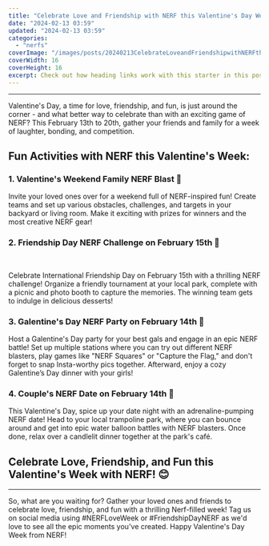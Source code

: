 ```yaml
---
title: "Celebrate Love and Friendship with NERF this Valentine's Day Week!"
date: "2024-02-13 03:59"
updated: "2024-02-13 03:59"
categories:
  - "nerfs"
coverImage: "/images/posts/20240213CelebrateLoveandFriendshipwithNERFthisValentinesDayWeek_1.jpg"
coverWidth: 16
coverHeight: 16
excerpt: Check out how heading links work with this starter in this post.
---
```


<script>
  import { base } from '$app/paths';
</script>


<hr>

Valentine's Day, a time for love, friendship, and fun, is just around the corner - and what better way to celebrate than with an exciting game of NERF? This February 13th to 20th, gather your friends and family for a week of laughter, bonding, and competition.

## Fun Activities with NERF this Valentine's Week:

### 1. Valentine's Weekend Family NERF Blast 🎊

Invite your loved ones over for a weekend full of NERF-inspired fun! Create teams and set up various obstacles, challenges, and targets in your backyard or living room. Make it exciting with prizes for winners and the most creative NERF gear!

### 2. Friendship Day NERF Challenge on February 15th 💪


<img class="inline object-contain w-full my-4" src="{base}/images/posts/20240213CelebrateLoveandFriendshipwithNERFthisValentinesDayWeek_2.jpg" alt="" style="aspect-ratio: 16 / 16;" width="16" height="16">

Celebrate International Friendship Day on February 15th with a thrilling NERF challenge! Organize a friendly tournament at your local park, complete with a picnic and photo booth to capture the memories. The winning team gets to indulge in delicious desserts!

### 3. Galentine's Day NERF Party on February 14th 💓

Host a Galentine's Day party for your best gals and engage in an epic NERF battle! Set up multiple stations where you can try out different NERF blasters, play games like "NERF Squares" or "Capture the Flag," and don't forget to snap Insta-worthy pics together. Afterward, enjoy a cozy Galentine’s Day dinner with your girls!

### 4. Couple's NERF Date on February 14th 💑

This Valentine's Day, spice up your date night with an adrenaline-pumping NERF date! Head to your local trampoline park, where you can bounce around and get into epic water balloon battles with NERF blasters. Once done, relax over a candlelit dinner together at the park's café.

## Celebrate Love, Friendship, and Fun this Valentine's Week with NERF! 😊

<hr>

So, what are you waiting for? Gather your loved ones and friends to celebrate love, friendship, and fun with a thrilling Nerf-filled week! Tag us on social media using #NERFLoveWeek or #FriendshipDayNERF as we'd love to see all the epic moments you've created. Happy Valentine's Day Week from NERF!